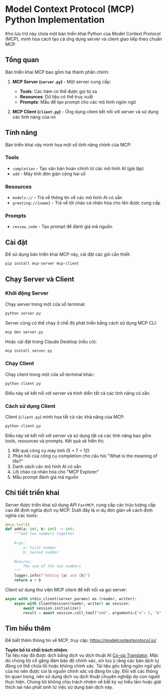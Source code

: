 <!--
CO_OP_TRANSLATOR_METADATA:
{
  "original_hash": "706b9b075dc484b73a053e6e9c709b4b",
  "translation_date": "2025-07-13T23:33:51+00:00",
  "source_file": "04-PracticalImplementation/samples/python/README.md",
  "language_code": "vi"
}
-->
# Model Context Protocol (MCP) Python Implementation

Kho lưu trữ này chứa một bản triển khai Python của Model Context Protocol (MCP), minh họa cách tạo cả ứng dụng server và client giao tiếp theo chuẩn MCP.

## Tổng quan

Bản triển khai MCP bao gồm hai thành phần chính:

1. **MCP Server (`server.py`)** - Một server cung cấp:
   - **Tools**: Các hàm có thể được gọi từ xa
   - **Resources**: Dữ liệu có thể truy xuất
   - **Prompts**: Mẫu để tạo prompt cho các mô hình ngôn ngữ

2. **MCP Client (`client.py`)** - Ứng dụng client kết nối với server và sử dụng các tính năng của nó

## Tính năng

Bản triển khai này minh họa một số tính năng chính của MCP:

### Tools
- `completion` - Tạo văn bản hoàn chỉnh từ các mô hình AI (giả lập)
- `add` - Máy tính đơn giản cộng hai số

### Resources
- `models://` - Trả về thông tin về các mô hình AI có sẵn
- `greeting://{name}` - Trả về lời chào cá nhân hóa cho tên được cung cấp

### Prompts
- `review_code` - Tạo prompt để đánh giá mã nguồn

## Cài đặt

Để sử dụng bản triển khai MCP này, cài đặt các gói cần thiết:

```powershell
pip install mcp-server mcp-client
```

## Chạy Server và Client

### Khởi động Server

Chạy server trong một cửa sổ terminal:

```powershell
python server.py
```

Server cũng có thể chạy ở chế độ phát triển bằng cách sử dụng MCP CLI:

```powershell
mcp dev server.py
```

Hoặc cài đặt trong Claude Desktop (nếu có):

```powershell
mcp install server.py
```

### Chạy Client

Chạy client trong một cửa sổ terminal khác:

```powershell
python client.py
```

Điều này sẽ kết nối với server và trình diễn tất cả các tính năng có sẵn.

### Cách sử dụng Client

Client (`client.py`) minh họa tất cả các khả năng của MCP:

```powershell
python client.py
```

Điều này sẽ kết nối với server và sử dụng tất cả các tính năng bao gồm tools, resources và prompts. Kết quả sẽ hiển thị:

1. Kết quả công cụ máy tính (5 + 7 = 12)
2. Phản hồi của công cụ completion cho câu hỏi "What is the meaning of life?"
3. Danh sách các mô hình AI có sẵn
4. Lời chào cá nhân hóa cho "MCP Explorer"
5. Mẫu prompt đánh giá mã nguồn

## Chi tiết triển khai

Server được triển khai sử dụng API `FastMCP`, cung cấp các trừu tượng cấp cao để định nghĩa dịch vụ MCP. Dưới đây là ví dụ đơn giản về cách định nghĩa các tools:

```python
@mcp.tool()
def add(a: int, b: int) -> int:
    """Add two numbers together
    
    Args:
        a: First number
        b: Second number
    
    Returns:
        The sum of the two numbers
    """
    logger.info(f"Adding {a} and {b}")
    return a + b
```

Client sử dụng thư viện MCP client để kết nối và gọi server:

```python
async with stdio_client(server_params) as (reader, writer):
    async with ClientSession(reader, writer) as session:
        await session.initialize()
        result = await session.call_tool("add", arguments={"a": 5, "b": 7})
```

## Tìm hiểu thêm

Để biết thêm thông tin về MCP, truy cập: https://modelcontextprotocol.io/

**Tuyên bố từ chối trách nhiệm**:  
Tài liệu này đã được dịch bằng dịch vụ dịch thuật AI [Co-op Translator](https://github.com/Azure/co-op-translator). Mặc dù chúng tôi cố gắng đảm bảo độ chính xác, xin lưu ý rằng các bản dịch tự động có thể chứa lỗi hoặc không chính xác. Tài liệu gốc bằng ngôn ngữ gốc của nó nên được coi là nguồn chính xác và đáng tin cậy. Đối với các thông tin quan trọng, nên sử dụng dịch vụ dịch thuật chuyên nghiệp do con người thực hiện. Chúng tôi không chịu trách nhiệm về bất kỳ sự hiểu lầm hoặc giải thích sai nào phát sinh từ việc sử dụng bản dịch này.